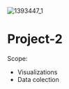 
![1393447_1](https://user-images.githubusercontent.com/25973930/118744024-2d61a800-b819-11eb-86ce-bdd9a70723c4.jpg)
# Project-2
Scope:
  - Visualizations
  - Data colection 
